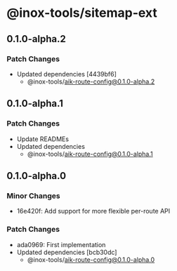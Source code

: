 # @inox-tools/sitemap-ext

## 0.1.0-alpha.2

### Patch Changes

- Updated dependencies [4439bf6]
  - @inox-tools/aik-route-config@0.1.0-alpha.2

## 0.1.0-alpha.1

### Patch Changes

- Update READMEs
- Updated dependencies
  - @inox-tools/aik-route-config@0.1.0-alpha.1

## 0.1.0-alpha.0

### Minor Changes

- 16e420f: Add support for more flexible per-route API

### Patch Changes

- ada0969: First implementation
- Updated dependencies [bcb30dc]
  - @inox-tools/aik-route-config@0.1.0-alpha.0
